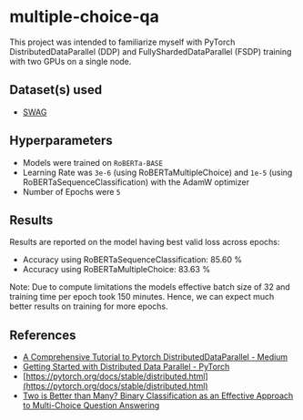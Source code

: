 # multiple-choice-qa

 This project was intended to familiarize myself with PyTorch DistributedDataParallel (DDP) and FullyShardedDataParallel (FSDP) training with two GPUs on a single node.

## Dataset(s) used
* [SWAG](https://arxiv.org/abs/1808.05326)

## Hyperparameters

* Models were trained on `RoBERTa-BASE`
* Learning Rate was `3e-6` (using RoBERTaMultipleChoice) and `1e-5` (using RoBERTaSequenceClassification) with the AdamW optimizer
* Number of Epochs were `5`

## Results

Results are reported on the model having best valid loss across epochs:

* Accuracy using RoBERTaSequenceClassification: 85.60 %
* Accuracy using RoBERTaMultipleChoice: 83.63 %

Note: Due to compute limitations the models effective batch size of 32 and training time per epoch took 150 minutes. Hence, we can expect much better results on training for more epochs.

## References
* [A Comprehensive Tutorial to Pytorch DistributedDataParallel - Medium](https://medium.com/codex/a-comprehensive-tutorial-to-pytorch-distributeddataparallel-1f4b42bb1b51)
* [Getting Started with Distributed Data Parallel - PyTorch](https://pytorch.org/tutorials/intermediate/ddp_tutorial.html)
* [https://pytorch.org/docs/stable/distributed.html](https://pytorch.org/docs/stable/distributed.html)
* [Two is Better than Many? Binary Classification as an Effective Approach to Multi-Choice Question Answering](https://arxiv.org/abs/2210.16495)

 
